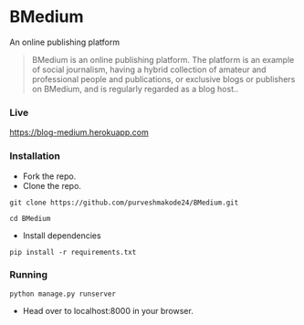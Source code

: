# BMedium
An online publishing platform 

> BMedium is an online publishing platform. The platform is an example of social journalism, having a hybrid collection of amateur and professional people and publications, or exclusive blogs or publishers on BMedium, and is regularly regarded as a blog host..

### Live
https://blog-medium.herokuapp.com

### Installation
- Fork the repo.
- Clone the repo.
```
git clone https://github.com/purveshmakode24/BMedium.git
```
```
cd BMedium
```
- Install dependencies
```
pip install -r requirements.txt
```

### Running
```
python manage.py runserver
```
- Head over to localhost:8000 in your browser.

